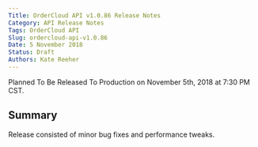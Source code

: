 ```yaml
---
Title: OrderCloud API v1.0.86 Release Notes
Category: API Release Notes
Tags: OrderCloud API
Slug: ordercloud-api-v1.0.86
Date: 5 November 2018
Status: Draft
Authors: Kate Reeher
---
```

Planned To Be Released To Production on November 5th, 2018 at 7:30 PM CST.

## Summary

Release consisted of minor bug fixes and performance tweaks.






